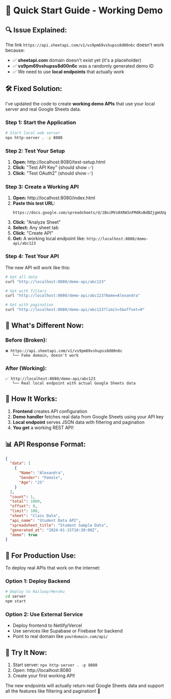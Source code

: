 # 🚀 Quick Start Guide - Working Demo

## 🔍 **Issue Explained:**

The link `https://api.sheetapi.com/v1/vs9pm69vshupss8d00n6c` doesn't work because:
- ✅ **sheetapi.com** domain doesn't exist yet (it's a placeholder)
- ✅ **vs9pm69vshupss8d00n6c** was a randomly generated demo ID
- ✅ We need to use **local endpoints** that actually work

## 🛠️ **Fixed Solution:**

I've updated the code to create **working demo APIs** that use your local server and real Google Sheets data.

### **Step 1: Start the Application**

```bash
# Start local web server
npx http-server . -p 8080
```

### **Step 2: Test Your Setup**

1. **Open:** http://localhost:8080/test-setup.html
2. **Click:** "Test API Key" (should show ✅)
3. **Click:** "Test OAuth2" (should show ✅)

### **Step 3: Create a Working API**

1. **Open:** http://localhost:8080/index.html
2. **Paste this test URL:**
   ```
   https://docs.google.com/spreadsheets/d/1BxiMVs0XRA5nFMdKvBdBZjgmUUqptlbs74OgvE2upms/edit
   ```
3. **Click:** "Analyze Sheet"
4. **Select:** Any sheet tab
5. **Click:** "Create API"
6. **Get:** A working local endpoint like: `http://localhost:8080/demo-api/abc123`

### **Step 4: Test Your API**

The new API will work like this:

```bash
# Get all data
curl "http://localhost:8080/demo-api/abc123"

# Get with filters
curl "http://localhost:8080/demo-api/abc123?Name=Alexandra"

# Get with pagination
curl "http://localhost:8080/demo-api/abc123?limit=5&offset=0"
```

## 🎯 **What's Different Now:**

### **Before (Broken):**
```
❌ https://api.sheetapi.com/v1/vs9pm69vshupss8d00n6c
   └── Fake domain, doesn't work
```

### **After (Working):**
```
✅ http://localhost:8080/demo-api/abc123
   └── Real local endpoint with actual Google Sheets data
```

## 🔧 **How It Works:**

1. **Frontend** creates API configuration
2. **Demo handler** fetches real data from Google Sheets using your API key
3. **Local endpoint** serves JSON data with filtering and pagination
4. **You get** a working REST API!

## 📊 **API Response Format:**

```json
{
  "data": [
    {
      "Name": "Alexandra",
      "Gender": "Female",
      "Age": "25"
    }
  ],
  "count": 1,
  "total": 1000,
  "offset": 0,
  "limit": 100,
  "sheet": "Class Data",
  "api_name": "Student Data API",
  "spreadsheet_title": "Student Sample Data",
  "generated_at": "2024-01-15T10:30:00Z",
  "demo": true
}
```

## 🚀 **For Production Use:**

To deploy real APIs that work on the internet:

### **Option 1: Deploy Backend**
```bash
# Deploy to Railway/Heroku
cd server
npm start
```

### **Option 2: Use External Service**
- Deploy frontend to Netlify/Vercel
- Use services like Supabase or Firebase for backend
- Point to real domain like `yourdomain.com/api/`

## 🎉 **Try It Now:**

1. Start server: `npx http-server . -p 8080`
2. Open: http://localhost:8080
3. Create your first working API!

The new endpoints will actually return real Google Sheets data and support all the features like filtering and pagination! 🎯 